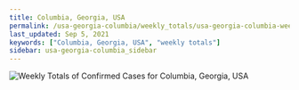 ```yaml
---
title: Columbia, Georgia, USA
permalink: /usa-georgia-columbia/weekly_totals/usa-georgia-columbia-weekly_totals.html
last_updated: Sep 5, 2021
keywords: ["Columbia, Georgia, USA", "weekly totals"]
sidebar: usa-georgia-columbia_sidebar
---
```


![Weekly Totals of Confirmed Cases for Columbia, Georgia, USA](/covid_tracker/images/graphs/usa-georgia-columbia-weekly_totals_graph.png)

